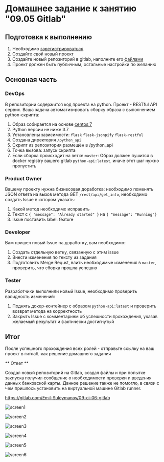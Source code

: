 # Домашнее задание к занятию "09.05 Gitlab"

## Подготовка к выполнению

1. Необходимо [зарегистрироваться](https://about.gitlab.com/free-trial/)
2. Создайте свой новый проект
3. Создайте новый репозиторий в gitlab, наполните его [файлами](./repository)
4. Проект должен быть публичным, остальные настройки по желанию

## Основная часть

### DevOps

В репозитории содержится код проекта на python. Проект - RESTful API сервис. Ваша задача автоматизировать сборку образа с выполнением python-скрипта:
1. Образ собирается на основе [centos:7](https://hub.docker.com/_/centos?tab=tags&page=1&ordering=last_updated)
2. Python версии не ниже 3.7
3. Установлены зависимости: `flask` `flask-jsonpify` `flask-restful`
4. Создана директория `/python_api`
5. Скрипт из репозитория размещён в /python_api
6. Точка вызова: запуск скрипта
7. Если сборка происходит на ветке `master`: Образ должен пушится в docker registry вашего gitlab `python-api:latest`, иначе этот шаг нужно пропустить

### Product Owner

Вашему проекту нужна бизнесовая доработка: необходимо поменять JSON ответа на вызов метода GET `/rest/api/get_info`, необходимо создать Issue в котором указать:
1. Какой метод необходимо исправить
2. Текст с `{ "message": "Already started" }` на `{ "message": "Running"}`
3. Issue поставить label: feature

### Developer

Вам пришел новый Issue на доработку, вам необходимо:
1. Создать отдельную ветку, связанную с этим issue
2. Внести изменения по тексту из задания
3. Подготовить Merge Requst, влить необходимые изменения в `master`, проверить, что сборка прошла успешно


### Tester

Разработчики выполнили новый Issue, необходимо проверить валидность изменений:
1. Поднять докер-контейнер с образом `python-api:latest` и проверить возврат метода на корректность
2. Закрыть Issue с комментарием об успешности прохождения, указав желаемый результат и фактически достигнутый

## Итог

После успешного прохождения всех ролей - отправьте ссылку на ваш проект в гитлаб, как решение домашнего задания

** Ответ **

Создал новый репозиторий на Gitlab, создал файлы и при попытке закпуска получил сообщение о необходимости проверки и введения данных банковской карты. Данное решение также не помогло, в связи с чем пришлось установить на виртуальной машине Gitlab runner.

https://gitlab.com/Emil-Suleymanov/09-ci-06-gitlab


![screen1](https://github.com/emilsuleymanov/devops-netology/blob/main/09-ci-05-gitlab/screen1.png)

![screen2](https://github.com/emilsuleymanov/devops-netology/blob/main/09-ci-05-gitlab/screen2.png)

![screen3](https://github.com/emilsuleymanov/devops-netology/blob/main/09-ci-05-gitlab/screen3.png)

![screen4](https://github.com/emilsuleymanov/devops-netology/blob/main/09-ci-05-gitlab/screen4.png)

![screen5](https://github.com/emilsuleymanov/devops-netology/blob/main/09-ci-05-gitlab/screen5.png)

![screen6](https://github.com/emilsuleymanov/devops-netology/blob/main/09-ci-05-gitlab/screen6.png)


